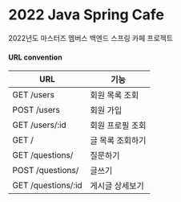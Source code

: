# 2022 Java Spring Cafe

2022년도 마스터즈 멤버스 백엔드 스프링 카페 프로젝트

#### URL convention

| URL             | 기능        |
|-----------------|-----------|
| GET /users      | 회원 목록 조회  |
| POST /users     | 회원 가입     |
| GET /users/:id  | 회원 프로필 조회 |
| GET /           | 글 목록 조회하기 |
| GET /questions/ | 질문하기      |
| POST /questions/ | 글쓰기       |
| GET /questions/:id | 게시글 상세보기  |


